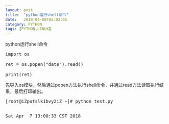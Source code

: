 ```yaml
---
layout: post
title:  "python运行shell命令"
date:   2018-04-08T02:02:05
category: PYTHON
tags: [PYTHON,LINUX]
---
```


python运行shell命令

<pre class="brush:python;toolbar:false">import&nbsp;os

ret&nbsp;=&nbsp;os.popen(&quot;date&quot;).read()

print(ret)</pre><p>先导入os模块，然后通过popen方法执行shell命令，并通过read方法读取执行结果，最后打印输出。</p><pre class="brush:bash;toolbar:false">[root@iZputslk1bvy2iZ&nbsp;~]#&nbsp;python&nbsp;test.py&nbsp;
Sat&nbsp;Apr&nbsp;&nbsp;7&nbsp;13:00:33&nbsp;CST&nbsp;2018</pre><p><br/></p>